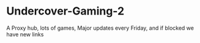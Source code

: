 # Undercover-Gaming-2
A Proxy hub, lots of games, Major updates every Friday, and if blocked we have new links 
